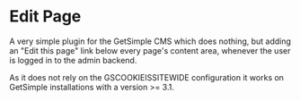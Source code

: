 Edit Page 
==============

A very simple plugin for the GetSimple CMS which does nothing, but adding an "Edit this page" 
link below every page's content area, whenever the user is logged in to the admin backend.

As it does not rely on the GSCOOKIEISSITEWIDE configuration it works on GetSimple installations with a version >= 3.1.